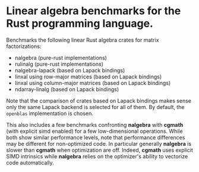 # Linear algebra benchmarks for the Rust programming language.

Benchmarks the following linear Rust algebra crates for matrix factorizations:

* nalgebra (pure-rust implementations)
* rulinalg (pure-rust implementations)
* nalgebra-lapack (based on Lapack bindings)
* linxal using row-major matrices (based on Lapack bindings)
* linxal using column-major matrices (based on Lapack bindings)
* ndarray-linalg (based on Lapack bindings)

Note that the comparison of crates based on Lapack bindings makes sense only the
same Lapack backend is selected for all of them. By default, the `openblas`
implementation is chosen.

This also includes a few benchmarks confronting **nalgebra** with **cgmath**
(with explicit simd enabled) for a few low-dimensional operations. While both
show similar performance levels, note that performance differences may be
different for non-optimized code. In particular generally **nalgebra** is
slower than **cgmath** when optimization are off. Indeed, **cgmath** uses
explicit SIMD intrinsics while **nalgebra** relies on the optimizer's ability to
vectorize code automatically.
